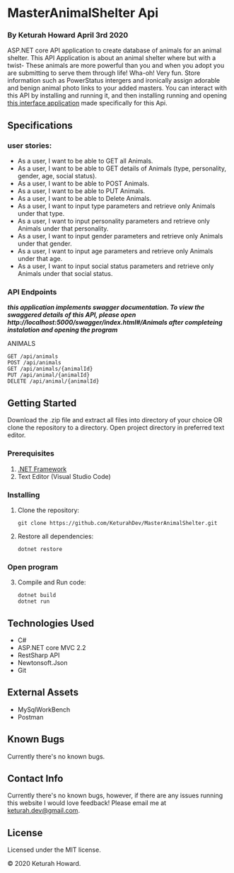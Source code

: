 # MasterAnimalShelter Api
### By **Keturah Howard**  April 3rd 2020

ASP.NET core API application to create database of animals for an animal shelter. This API Application is about an animal shelter where but with a twist- These animals are more powerful than you and when you adopt you are submitting to serve them through life! Wha-oh! Very fun. Store information such as PowerStatus intergers and ironically assign adorable and benign animal photo links to your added masters. You can interact with this API by installing and running it, and then installing running and opening [this interface application](https://github.com/KeturahDev/AnimalShelterInterface.Solution) made specifically for this Api.

## Specifications 

### user stories:

* As a user, I want to be able to GET all Animals.
* As a user, I want to be able to GET details of Animals (type, personality, gender, age, social status).
* As a user, I want to be able to POST Animals.
* As a user, I want to be able to PUT Animals.
* As a user, I want to be able to Delete Animals.
* As a user, I want to input type parameters and retrieve only Animals under that type.
* As a user, I want to input personality parameters and retrieve only Animals under that personality.
* As a user, I want to input gender parameters and retrieve only Animals under that gender.
* As a user, I want to input age parameters and retrieve only Animals under that age.
* As a user, I want to input social status parameters and retrieve only Animals under that social status.

### API Endpoints

***this application implements swagger documentation. To view the swaggered details of this API, please open http://localhost:5000/swagger/index.html#/Animals after completeing instalation and opening the program***

ANIMALS
```
GET /api/animals
POST /api/animals
GET /api/animals/{animalId}
PUT /api/animal/{animalId}
DELETE /api/animal/{animalId}
```

## Getting Started

Download the .zip file and extract all files into directory of your choice OR clone the repository to a directory. Open project directory in preferred text editor.

### Prerequisites

1. [.NET Framework](https://dotnet.microsoft.com/download/thank-you/dotnet-sdk-2.2.106-macos-x64-installer) 
2. Text Editor (Visual Studio Code)

### Installing

1. Clone the repository:
    ```
    git clone https://github.com/KeturahDev/MasterAnimalShelter.git
    ```

2. Restore all dependencies:
    ```
    dotnet restore
    ```

### Open program

3. Compile and Run code:
    ```
    dotnet build
    dotnet run
    ```

## Technologies Used

* C#
* ASP.NET core MVC 2.2
* RestSharp API
* Newtonsoft.Json
* Git

## External Assets
* MySqlWorkBench
* Postman


## Known Bugs
Currently there's no known bugs.

## Contact Info 
Currently there's no known bugs, however, if there are any issues running this website I would love feedback! Please email me at keturah.dev@gmail.com.

## License

Licensed under the MIT license.

&copy; 2020 Keturah Howard.
